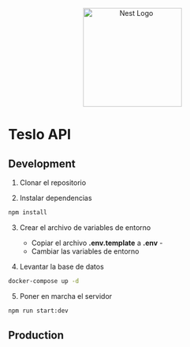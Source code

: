 <p align="center">
  <a href="http://nestjs.com/" target="blank"><img src="https://nestjs.com/img/logo-small.svg" width="200" alt="Nest Logo" /></a>
</p>

# Teslo API

## Development

1. Clonar el repositorio

2. Instalar dependencias

```bash
npm install
```

3. Crear el archivo de variables de entorno

   - Copiar el archivo **.env.template** a **.env** -
   - Cambiar las variables de entorno

4. Levantar la base de datos

```bash
docker-compose up -d
```

5. Poner en marcha el servidor

```bash
npm run start:dev
```

## Production
